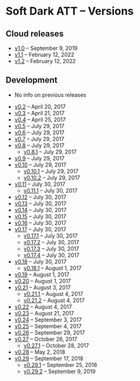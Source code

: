 # Soft Dark ATT – Versions

## Cloud releases

- [v1.0](https://github.com/matiboux/Soft-Dark-ATT/releases/tag/v1.0) – September 9, 2019
- [v1.1](https://github.com/matiboux/Soft-Dark-ATT/releases/tag/v1.1) – February 12, 2022
- [v1.2](https://github.com/matiboux/Soft-Dark-ATT/releases/tag/v1.2) – February 12, 2022

## Development

* No info on previous releases
- [v0.2](https://github.com/matiboux/Soft-Dark-ATT/releases/tag/v0.2) – April 20, 2017
- [v0.3](https://github.com/matiboux/Soft-Dark-ATT/releases/tag/v0.3) – April 21, 2017
- [v0.4](https://github.com/matiboux/Soft-Dark-ATT/releases/tag/v0.4) – April 25, 2017
- [v0.5](https://github.com/matiboux/Soft-Dark-ATT/releases/tag/v0.5) – July 29, 2017
- [v0.6](https://github.com/matiboux/Soft-Dark-ATT/releases/tag/v0.6) – July 29, 2017
- [v0.7](https://github.com/matiboux/Soft-Dark-ATT/releases/tag/v0.7) – July 29, 2017
- [v0.8](https://github.com/matiboux/Soft-Dark-ATT/releases/tag/v0.8) – July 29, 2017
  * [v0.8.1](https://github.com/matiboux/Soft-Dark-ATT/releases/tag/v0.8.1) – July 29, 2017
- [v0.9](https://github.com/matiboux/Soft-Dark-ATT/releases/tag/v0.9) – July 29, 2017
- [v0.10](https://github.com/matiboux/Soft-Dark-ATT/releases/tag/v0.10) – July 29, 2017
  * [v0.10.1](https://github.com/matiboux/Soft-Dark-ATT/releases/tag/v0.10.1) – July 29, 2017
  * [v0.10.2](https://github.com/matiboux/Soft-Dark-ATT/releases/tag/v0.10.2) – July 29, 2017
- [v0.11](https://github.com/matiboux/Soft-Dark-ATT/releases/tag/v0.11) – July 30, 2017
  * [v0.11.1](https://github.com/matiboux/Soft-Dark-ATT/releases/tag/v0.11.1) – July 30, 2017
- [v0.12](https://github.com/matiboux/Soft-Dark-ATT/releases/tag/v0.12) – July 30, 2017
- [v0.13](https://github.com/matiboux/Soft-Dark-ATT/releases/tag/v0.13) – July 30, 2017
- [v0.14](https://github.com/matiboux/Soft-Dark-ATT/releases/tag/v0.14) – July 30, 2017
- [v0.15](https://github.com/matiboux/Soft-Dark-ATT/releases/tag/v0.15) – July 30, 2017
- [v0.16](https://github.com/matiboux/Soft-Dark-ATT/releases/tag/v0.16) – July 30, 2017
- [v0.17](https://github.com/matiboux/Soft-Dark-ATT/releases/tag/v0.17) – July 30, 2017
  * [v0.17.1](https://github.com/matiboux/Soft-Dark-ATT/releases/tag/v0.17.1) – July 30, 2017
  * [v0.17.2](https://github.com/matiboux/Soft-Dark-ATT/releases/tag/v0.17.2) – July 30, 2017
  * [v0.17.3](https://github.com/matiboux/Soft-Dark-ATT/releases/tag/v0.17.3) – July 30, 2017
  * [v0.17.4](https://github.com/matiboux/Soft-Dark-ATT/releases/tag/v0.17.4) – July 30, 2017
- [v0.18](https://github.com/matiboux/Soft-Dark-ATT/releases/tag/v0.18) – July 30, 2017
  * [v0.18.1](https://github.com/matiboux/Soft-Dark-ATT/releases/tag/v0.18.1) – August 1, 2017
- [v0.19](https://github.com/matiboux/Soft-Dark-ATT/releases/tag/v0.19) – August 1, 2017
- [v0.20](https://github.com/matiboux/Soft-Dark-ATT/releases/tag/v0.20) – August 1, 2017
- [v0.21](https://github.com/matiboux/Soft-Dark-ATT/releases/tag/v0.21) – August 3, 2017
  * [v0.21.1](https://github.com/matiboux/Soft-Dark-ATT/releases/tag/v0.21.1) – August 4, 2017
  * [v0.21.2](https://github.com/matiboux/Soft-Dark-ATT/releases/tag/v0.21.2) – August 4, 2017
- [v0.22](https://github.com/matiboux/Soft-Dark-ATT/releases/tag/v0.22) – August 4, 2017
- [v0.23](https://github.com/matiboux/Soft-Dark-ATT/releases/tag/v0.23) – August 21, 2017
- [v0.24](https://github.com/matiboux/Soft-Dark-ATT/releases/tag/v0.24) – September 3, 2017
- [v0.25](https://github.com/matiboux/Soft-Dark-ATT/releases/tag/v0.25) – September 4, 2017
- [v0.26](https://github.com/matiboux/Soft-Dark-ATT/releases/tag/v0.26) – September 29, 2017
- [v0.27](https://github.com/matiboux/Soft-Dark-ATT/releases/tag/v0.27) – October 26, 2017
  * [v0.27.1](https://github.com/matiboux/Soft-Dark-ATT/releases/tag/v0.27.1) – October 28, 2017
- [v0.28](https://github.com/matiboux/Soft-Dark-ATT/releases/tag/v0.28) – May 2, 2018
- [v0.29](https://github.com/matiboux/Soft-Dark-ATT/releases/tag/v0.29) – September 17, 2018
  * [v0.29.1](https://github.com/matiboux/Soft-Dark-ATT/releases/tag/v0.29.1) – September 25, 2018
  * [v0.29.2](https://github.com/matiboux/Soft-Dark-ATT/releases/tag/v0.29.2) – September 9, 2019
